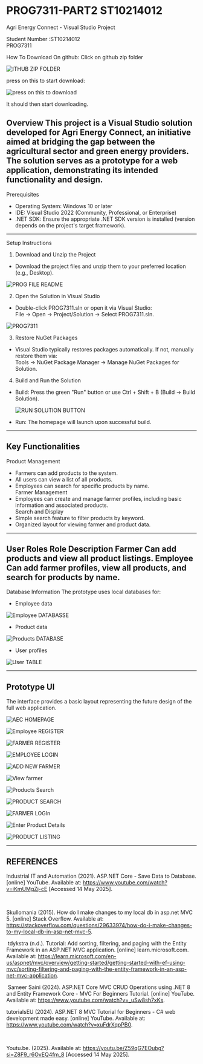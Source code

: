 # PROG7311-PART2 ST10214012

Agri Energy Connect - Visual Studio Project

Student Number :ST10214012  
PROG7311  

How To Download On github:
Click on github zip folder

![ITHUB ZIP FOLDER](https://github.com/user-attachments/assets/28a64b62-574e-4d92-a88c-c2ddd0aafddc)


press on this to start download: 


![press on this to download](https://github.com/user-attachments/assets/acb1010e-c901-4e37-8bfa-6312d957ab8a)

It should then start downloading.



Overview
This project is a Visual Studio solution developed for Agri Energy Connect, an initiative aimed at bridging the gap between the agricultural sector and green energy providers. The solution serves as a prototype for a web application, demonstrating its intended functionality and design.
---
Prerequisites
- Operating System: Windows 10 or later  
- IDE: Visual Studio 2022 (Community, Professional, or Enterprise)  
- .NET SDK: Ensure the appropriate .NET SDK version is installed (version depends on the project's target framework).  
---
Setup Instructions

1. Download and Unzip the Project
- Download the project files and unzip them to your preferred location (e.g., Desktop).

 
 ![PROG FILE README](https://github.com/user-attachments/assets/9055a0cf-ccfe-4590-8f50-65155656542a)


2. Open the Solution in Visual Studio
- Double-click PROG7311.sln or open it via Visual Studio:  
  File → Open → Project/Solution → Select PROG7311.sln.

  
![PROG7311](https://github.com/user-attachments/assets/733815a0-c83a-4bc0-8589-6d64479b26dd)


  

3. Restore NuGet Packages
- Visual Studio typically restores packages automatically. If not, manually restore them via:  
  Tools → NuGet Package Manager → Manage NuGet Packages for Solution.

4. Build and Run the Solution
- Build: Press the green "Run" button or use Ctrl + Shift + B (Build → Build Solution).

  ![RUN SOLUTION BUTTON](https://github.com/user-attachments/assets/f94733d7-2496-45cc-91ff-cb9ea102b808)
- Run: The homepage will launch upon successful build.

  




  

---
Key Functionalities
--
Product Management
- Farmers can add products to the system.  
- All users can view a list of all products.  
- Employees can search for specific products by name.  
Farmer Management
- Employees can create and manage farmer profiles, including basic information and associated products.  
Search and Display
- Simple search feature to filter products by keyword.  
- Organized layout for viewing farmer and product data.  
---
User Roles
Role       Description
Farmer     Can add products and view all product listings.
Employee   Can add farmer profiles, view all products, and search for products by name.
---
Database Information
The prototype uses local databases for:  
- Employee data

  
![Employee DATABASSE](https://github.com/user-attachments/assets/b692d2d7-e285-41d2-839b-85e5faa04d5a)
- Product data
  
![Products DATABASE](https://github.com/user-attachments/assets/ec430e36-9287-4ca7-a031-fcf56087a95b)

  
- User profiles

  
![User TABLE](https://github.com/user-attachments/assets/a9237824-2692-4e58-9847-6caf88ed8eb0)


---
Prototype UI
-----
The interface provides a basic layout representing the future design of the full web application.  



![AEC HOMEPAGE](https://github.com/user-attachments/assets/e05aa826-c32f-4475-8051-0d36e4e92d79)




![Employee REGISTER](https://github.com/user-attachments/assets/412184ba-d170-4c6e-a1ff-55c6c3511fc3)




![FARMER REGISTER](https://github.com/user-attachments/assets/770fc1bd-fa60-4959-ae76-f03186658642)


![EMPLOYEE LOGIN](https://github.com/user-attachments/assets/232dbe9c-4e1c-4a9f-bdae-ec11323d6572)


![ADD NEW FARMER](https://github.com/user-attachments/assets/50989280-20a0-4ef2-9bb0-3beb3592d4a1)


![View farmer ](https://github.com/user-attachments/assets/acf55a52-d65c-476f-8b33-948eb8915401)


![Products  Search](https://github.com/user-attachments/assets/fe7bbb39-dd48-413b-8164-bd5f7b9f2405)


![PRODUCT SEARCH](https://github.com/user-attachments/assets/b74d2311-0b22-4f51-8389-78983217b245)


![FARMER LOGIn](https://github.com/user-attachments/assets/5a902f1a-61b0-42bf-88fe-718d3b3d87a9)



![Enter Product Details](https://github.com/user-attachments/assets/f97dfa4c-1762-4010-9a7f-8dc940a39ea0)



![PRODUCT LISTING](https://github.com/user-attachments/assets/aeb0c88d-451c-45ce-9159-ae0b5e7b545f)





---

REFERENCES
----------
Industrial IT and Automation (2021). ASP.NET Core - Save Data to Database. [online] YouTube. Available at: https://www.youtube.com/watch?v=iKmUMgZj-cE [Accessed 14 May 2025].

‌

Skullomania (2015). How do I make changes to my local db in asp.net MVC 5. [online] Stack Overflow. Available at: https://stackoverflow.com/questions/29633974/how-do-i-make-changes-to-my-local-db-in-asp-net-mvc-5.

‌
tdykstra (n.d.). Tutorial: Add sorting, filtering, and paging with the Entity Framework in an ASP.NET MVC application. [online] learn.microsoft.com. Available at: https://learn.microsoft.com/en-us/aspnet/mvc/overview/getting-started/getting-started-with-ef-using-mvc/sorting-filtering-and-paging-with-the-entity-framework-in-an-asp-net-mvc-application.

‌
Sameer Saini (2024). ASP.NET Core MVC CRUD Operations using .NET 8 and Entity Framework Core - MVC For Beginners Tutorial. [online] YouTube. Available at: https://www.youtube.com/watch?v=_uSw8sh7xKs.



tutorialsEU (2024). ASP.NET 8 MVC Tutorial for Beginners - C# web development made easy. [online] YouTube. Available at: https://www.youtube.com/watch?v=xuFdrXqpPB0.

‌

Youtu.be. (2025). Available at: https://youtu.be/Z59qG7EOubg?si=Z8F9_r6OvEQ4fm_8 [Accessed 14 May 2025].
